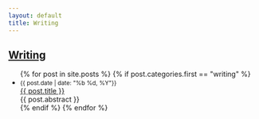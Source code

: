 ```yaml
---
layout: default
title: Writing
---
```

## [Writing]({{page.url}})
<div class="postcontent archive">
  <ul class="archive">
  {% for post in site.posts %}
    {% if post.categories.first == "writing"  %}
      <li>
      <small>{{ post.date | date: "%b %d, %Y"}}</small> <br>
      <a href="{{ post.url }}"> {{ post.title }}</a>  <br>   
          {{ post.abstract }} <br>
      <!--
      <span class="archivedate hidemobile">{{ post.date | date: "%b %d, %Y"}}</span>
      -->
      </li>
    {% endif %}
  {% endfor %}
  </ul>
</div>
